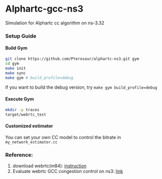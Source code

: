 # Alphartc-gcc-ns3

Simulation for Alphartc cc algorithm on ns-3.32

### Setup Guide

#### Build Gym

```sh
git clone https://github.com/Pterosaur/alphartc-ns3.git gym
cd gym
make init
make sync
make gym # build_profile=debug
```

If you want to build the debug version, try `make gym build_profile=debug`

#### Execute Gym

```sh
mkdir -p traces
target/webrtc_test
```

#### Customized estimator

You can set your own CC model to control the bitrate in `my_network_estimator.cc`

### Reference:

1. download webrtc(m84):  [instruction](https://mediasoup.org/documentation/v3/libmediasoupclient/installation/)
2. Evaluate webrtc GCC congestion control on ns3: [link](https://blog.csdn.net/u010643777/article/details/107237315)
